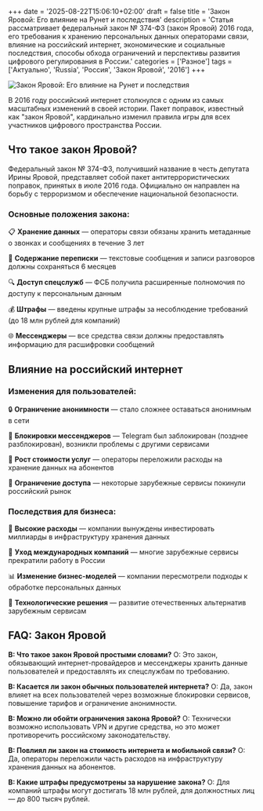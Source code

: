 +++
date = '2025-08-22T15:06:10+02:00'
draft = false
title = 'Закон Яровой: Его влияние на Рунет и последствия'
description = 'Статья рассматривает федеральный закон № 374-ФЗ (закон Яровой) 2016 года, его требования к хранению персональных данных операторами связи, влияние на российский интернет, экономические и социальные последствия, способы обхода ограничений и перспективы развития цифрового регулирования в России.'
categories = ['Разное']
tags = ['Актуально', 'Russia', 'Россия', 'Закон Яровой', '2016']
+++

![Закон Яровой: Его влияние на Рунет и последствия](https://imagestoring.fra1.cdn.digitaloceanspaces.com/B6C44E5A-27CA-4BAC-81FC-AC7F272B57EE.png)

В 2016 году российский интернет столкнулся с одним из самых масштабных изменений в своей истории. Пакет поправок, известный как "закон Яровой", кардинально изменил правила игры для всех участников цифрового пространства России.

## Что такое закон Яровой?

Федеральный закон № 374-ФЗ, получивший название в честь депутата Ирины Яровой, представляет собой пакет антитеррористических поправок, принятых в июле 2016 года. Официально он направлен на борьбу с терроризмом и обеспечение национальной безопасности.

### Основные положения закона:

📋 **Хранение данных** — операторы связи обязаны хранить метаданные о звонках и сообщениях в течение 3 лет

📨 **Содержание переписки** — текстовые сообщения и записи разговоров должны сохраняться 6 месяцев

🔍 **Доступ спецслужб** — ФСБ получила расширенные полномочия по доступу к персональным данным

💰 **Штрафы** — введены крупные штрафы за несоблюдение требований (до 18 млн рублей для компаний)

🌐 **Мессенджеры** — все средства связи должны предоставлять информацию для расшифровки сообщений

## Влияние на российский интернет

### Изменения для пользователей:

🔒 **Ограничение анонимности** — стало сложнее оставаться анонимным в сети

📱 **Блокировки мессенджеров** — Telegram был заблокирован (позднее разблокирован), возникли проблемы с другими сервисами

💸 **Рост стоимости услуг** — операторы переложили расходы на хранение данных на абонентов

🚫 **Ограничение доступа** — некоторые зарубежные сервисы покинули российский рынок

### Последствия для бизнеса:

💼 **Высокие расходы** — компании вынуждены инвестировать миллиарды в инфраструктуру хранения данных

🏢 **Уход международных компаний** — многие зарубежные сервисы прекратили работу в России

📊 **Изменение бизнес-моделей** — компании пересмотрели подходы к обработке персональных данных

🔧 **Технологические решения** — развитие отечественных альтернатив зарубежным сервисам

## FAQ: Закон Яровой

**В: Что такое закон Яровой простыми словами?**
О: Это закон, обязывающий интернет-провайдеров и мессенджеры хранить данные пользователей и предоставлять их спецслужбам по требованию.

**В: Касается ли закон обычных пользователей интернета?**
О: Да, закон влияет на всех пользователей через возможные блокировки сервисов, повышение тарифов и ограничение анонимности.

**В: Можно ли обойти ограничения закона Яровой?**
О: Технически возможно использовать VPN и другие средства, но это может противоречить российскому законодательству.

**В: Повлиял ли закон на стоимость интернета и мобильной связи?**
О: Да, операторы переложили часть расходов на инфраструктуру хранения данных на абонентов.

**В: Какие штрафы предусмотрены за нарушение закона?**
О: Для компаний штрафы могут достигать 18 млн рублей, для должностных лиц — до 800 тысяч рублей.
